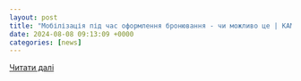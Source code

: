 ```yaml
---
layout: post
title: "Мобілізація під час оформлення бронювання - чи можливо це | KAMENSKOE.CITY"
date: 2024-08-08 09:13:09 +0000
categories: [news]
---
```


[Читати далі](https://kamenskoe.city/news/view/chi-mozhut-mobilizuvati-cholovika-koli-vin-oformlyue-bronyuvannya-v-ttsk)
